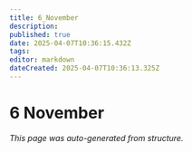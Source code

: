 ```yaml
---
title: 6_November
description: 
published: true
date: 2025-04-07T10:36:15.432Z
tags: 
editor: markdown
dateCreated: 2025-04-07T10:36:13.325Z
---
```


# 6 November

*This page was auto-generated from structure.*